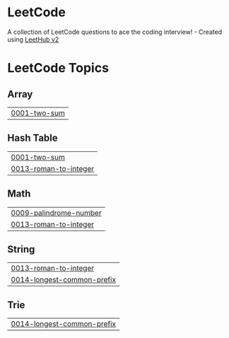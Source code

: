 # LeetCode
A collection of LeetCode questions to ace the coding interview! - Created using [LeetHub v2](https://github.com/arunbhardwaj/LeetHub-2.0)

<!---LeetCode Topics Start-->
# LeetCode Topics
## Array
|  |
| ------- |
| [0001-two-sum](https://github.com/abdulmajid-abdumalikov/LeetCode/tree/master/0001-two-sum) |
## Hash Table
|  |
| ------- |
| [0001-two-sum](https://github.com/abdulmajid-abdumalikov/LeetCode/tree/master/0001-two-sum) |
| [0013-roman-to-integer](https://github.com/abdulmajid-abdumalikov/LeetCode/tree/master/0013-roman-to-integer) |
## Math
|  |
| ------- |
| [0009-palindrome-number](https://github.com/abdulmajid-abdumalikov/LeetCode/tree/master/0009-palindrome-number) |
| [0013-roman-to-integer](https://github.com/abdulmajid-abdumalikov/LeetCode/tree/master/0013-roman-to-integer) |
## String
|  |
| ------- |
| [0013-roman-to-integer](https://github.com/abdulmajid-abdumalikov/LeetCode/tree/master/0013-roman-to-integer) |
| [0014-longest-common-prefix](https://github.com/abdulmajid-abdumalikov/LeetCode/tree/master/0014-longest-common-prefix) |
## Trie
|  |
| ------- |
| [0014-longest-common-prefix](https://github.com/abdulmajid-abdumalikov/LeetCode/tree/master/0014-longest-common-prefix) |
<!---LeetCode Topics End-->